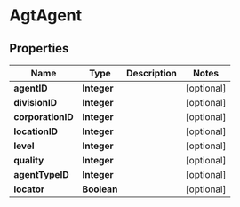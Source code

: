 
# AgtAgent

## Properties
Name | Type | Description | Notes
------------ | ------------- | ------------- | -------------
**agentID** | **Integer** |  |  [optional]
**divisionID** | **Integer** |  |  [optional]
**corporationID** | **Integer** |  |  [optional]
**locationID** | **Integer** |  |  [optional]
**level** | **Integer** |  |  [optional]
**quality** | **Integer** |  |  [optional]
**agentTypeID** | **Integer** |  |  [optional]
**locator** | **Boolean** |  |  [optional]




